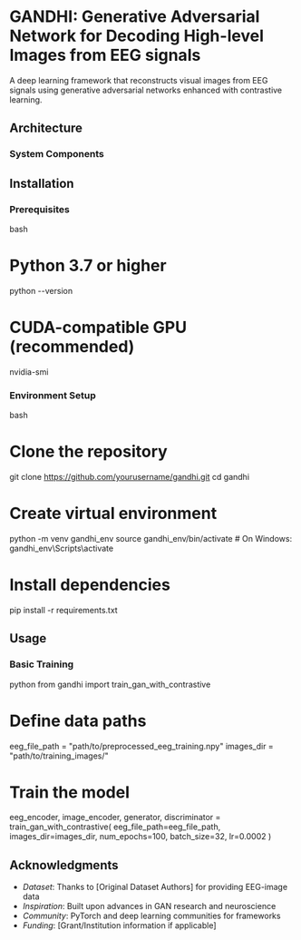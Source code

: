 # GANDHI: Generative Adversarial Network for Decoding High-level Images from EEG signals

A deep learning framework that reconstructs visual images from EEG signals using generative adversarial networks enhanced with contrastive learning.


## Architecture

### System Components




## Installation

### Prerequisites
bash
# Python 3.7 or higher
python --version

# CUDA-compatible GPU (recommended)
nvidia-smi


### Environment Setup
bash
# Clone the repository
git clone https://github.com/yourusername/gandhi.git
cd gandhi

# Create virtual environment
python -m venv gandhi_env
source gandhi_env/bin/activate  # On Windows: gandhi_env\Scripts\activate

# Install dependencies
pip install -r requirements.txt



## Usage

### Basic Training
python
from gandhi import train_gan_with_contrastive

# Define data paths
eeg_file_path = "path/to/preprocessed_eeg_training.npy"
images_dir = "path/to/training_images/"

# Train the model
eeg_encoder, image_encoder, generator, discriminator = train_gan_with_contrastive(
    eeg_file_path=eeg_file_path,
    images_dir=images_dir,
    num_epochs=100,
    batch_size=32,
    lr=0.0002
)




## Acknowledgments

- *Dataset*: Thanks to [Original Dataset Authors] for providing EEG-image data
- *Inspiration*: Built upon advances in GAN research and neuroscience
- *Community*: PyTorch and deep learning communities for frameworks
- *Funding*: [Grant/Institution information if applicable]


